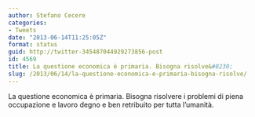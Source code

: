 ```yaml
---
author: Stefano Cecere
categories:
- Tweets
date: "2013-06-14T11:25:05Z"
format: status
guid: http://twitter-345487044929273856-post
id: 4569
title: La questione economica è primaria. Bisogna risolve&#8230;
slug: /2013/06/14/la-questione-economica-e-primaria-bisogna-risolve/
---
```


La questione economica è primaria. Bisogna risolvere i problemi di piena occupazione e lavoro degno e ben retribuito per tutta l’umanità.